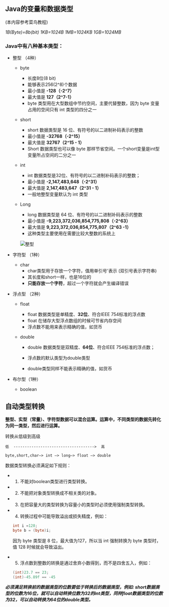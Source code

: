 ## Java的变量和数据类型

(本内容参考菜鸟教程)

*1B(Byte)=8b(bit)
1KB=1024B
1MB=1024KB
1GB=1024MB*

### Java中有八种基本类型：

+ 整型 （4种）

  + byte

    + 长度8位(8 bit)
    + 能够表示256(2^8)个数据
    + 最小值是 **-128（-2^7）**
    + 最大值是 **127（2^7-1）**
    + byte 类型用在大型数组中节约空间，主要代替整数，因为 byte 变量占用的空间只有 int 类型的四分之一

  + short

    + short 数据类型是 16 位、有符号的以二进制补码表示的整数
    + 最小值是 **-32768（-2^15）**
    + 最大值是 **32767（2^15 - 1）**
    + Short 数据类型也可以像 byte 那样节省空间。一个short变量是int型变量所占空间的二分之一

  + int

    + int 数据类型是32位、有符号的以二进制补码表示的整数；
    + 最小值是 **-2,147,483,648（-2^31）**
    + 最大值是 **2,147,483,647（2^31 - 1）**
    + 一般地整型变量默认为 int 类型

  + Long

    + long 数据类型是 64 位、有符号的以二进制补码表示的整数
    + 最小值是 **-9,223,372,036,854,775,808（-2^63）**
    + 最大值是 **9,223,372,036,854,775,807（2^63 -1）**
    + 这种类型主要使用在需要比较大整数的系统上

    

    ![整型](https://stepimagewm.how2j.cn/513.png)

    

+ 字符型 （1种）

  + char
    + char类型用于存放一个字符，值用单引号'表示 (双引号表示字符串)
    + 其长度和short一样，也是16位的
    + **只能存放一个字符**，超过一个字符就会产生编译错误

+ 浮点型 （2种）

  + float

    + float 数据类型是单精度、**32位**、符合IEEE 754标准的浮点数
    + float 在储存大型浮点数组的时候可节省内存空间
    + 浮点数不能用来表示精确的值，如货币

  + double

    + double 数据类型是双精度、**64位**、符合IEEE 754标准的浮点数；

    + 浮点数的默认类型为double类型

    + double类型同样不能表示精确的值，如货币

      

+ 布尔型（1种）

  + boolean

    

## 自动类型转换

**整型、实型（常量）、字符型数据可以混合运算。运算中，不同类型的数据先转化为同一类型，然后进行运算。**

转换从低级到高级

```
低  ------------------------------------>  高

byte,short,char—> int —> long—> float —> double 
```

数据类型转换必须满足如下规则：

- 1. 不能对boolean类型进行类型转换。

- 2. 不能把对象类型转换成不相关类的对象。

- 3. 在把容量大的类型转换为容量小的类型时必须使用强制类型转换。

- 4. 转换过程中可能导致溢出或损失精度，例如：

  ```java
  int i =128;   
  byte b = (byte)i;
  ```

  因为 byte 类型是 8 位，最大值为127，所以当 int 强制转换为 byte 类型时，值 128 时候就会导致溢出。

- 5. 浮点数到整数的转换是通过舍弃小数得到，而不是四舍五入，例如：

  ```java
  (int)23.7 == 23;        
  (int)-45.89f == -45
  ```



***必须满足转换前的数据类型的位数要低于转换后的数据类型，例如: short数据类型的位数为16位，就可以自动转换位数为32的int类型，同样float数据类型的位数为32，可以自动转换为64位的double类型。***

